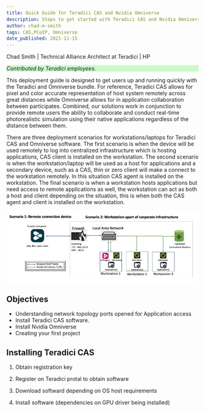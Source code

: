 ```yaml
---
title: Quick Guide for Teradici CAS and Nvidia Omniverse
description: Steps to get started with Teradici CAS and Nvidia Omniverse solution for remote collaboration
author: chad-m-smith
tags: CAS,PCoIP, Omniverse 
date_published: 2021-11-15
---
```


Chad Smith | Technical Alliance Architect at Teradici | HP

<p style="background-color:#CAFACA;"><i>Contributed by Teradici employees.</i></p>

This deployment guide is designed to get users up and running quickly with the Teradici and Omniverse bundle. For reference, Teradici CAS allows for pixel and color accurate representation of host system remotely across great distances while Omniverse allows for in application collaboration between participates.  Combined, our solutions work in conjunction to provide remote users the ability to collaborate and conduct real-time photorealistic simulation using their native applications regardless of the distance between them. 

There are three deployment scenarios for workstations/laptops for Teradici CAS and Omniverse software. The first scenario is when the device will be used remotely to log into centralized infrastructure which is hosting applications, CAS client is installed on the workstation. The second scenario is when the workstation/laptop will be used as a host for applications and a secondary device, such as a CAS, thin or zero client will make a connect to the workstation remotely. In this situation CAS agent is installed on the workstation. The final scenario is when a workstation hosts applications but need access to remote applications as well, the workstation can act as both a host and client depending on the situation, this is when both the CAS agent and client is installed on the workstation.

![image](https://github.com/ChadSmithTeradici/Teradici_CAS_Omniverse_deployment_guide/blob/main/images/QS-CASandOmniverseDiagram.jpg)

## Objectives

+ Understanding network topology ports opened for Application access
+ Install Teradici CAS software.
+ Install Nvidia Omniverse
+ Creating your first project



## Installing Teradici CAS

1. Obtain registration key

1. Register on Teradici protal to obtain software

1. Download softward depending on OS host requirements

1. Install software (dependencies on GPU driver being installed)
